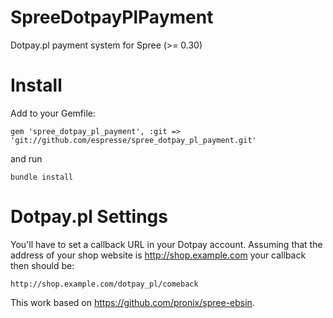 SpreeDotpayPlPayment
====================

Dotpay.pl payment system for Spree (>= 0.30)

Install
=======

Add to your Gemfile:

    gem 'spree_dotpay_pl_payment', :git => 'git://github.com/espresse/spree_dotpay_pl_payment.git'

and run 

    bundle install

Dotpay.pl Settings
========

You'll have to set a callback URL in your Dotpay account. Assuming that the address of your shop website is
http://shop.example.com your callback then should be:

    http://shop.example.com/dotpay_pl/comeback


This work based on https://github.com/pronix/spree-ebsin.
 
